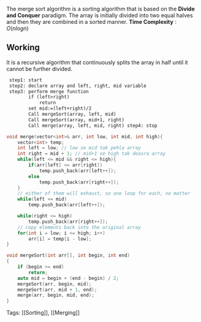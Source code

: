 The merge sort algorithm is a sorting algorithm that is based on the **Divide and Conquer** paradigm. The array is initially divided into two equal halves and then they are combined in a sorted manner.
**Time Complexity** : $O(nlogn)$
## Working
It is a recursive algorithm that continuously splits the array in half until it cannot be further divided.
```txt
 step1: start
 step2: declare array and left, right, mid variable
 step3: perform merge function
 		if (left>right)
 			return
 		set mid:=(left+right)/2
 		Call mergeSort(array, left, mid)
 		Call mergeSort(array, mid+1, right)
 		Call merge(array, left, mid, right) step4: stop
 ```

```cpp
void merge(vector<int>& arr, int low, int mid, int high){
	vector<int> temp;
	int left = low; // low se mid tak pehla array
	int right = mid + 1; // mid+1 se high tak doosra array
	while(left <= mid && right <= high){
		if(arr[left] <= arr[right])
			temp.push_back(arr[left++]);
		else
			temp.push_back(arr[right++]);
	}
	// either of them will exhaust, so one loop for each, no matter
	while(left <= mid)
		temp.push_back(arr[left++]);

	while(right <= high)
		temp.push_back(arr[right++]);
	// copy elements back into the original array
	for(int i = low; i <= high; i++)
		arr[i] = temp[i - low];
}	

void mergeSort(int arr[], int begin, int end)
{
    if (begin >= end)
        return;
    auto mid = begin + (end - begin) / 2;
    mergeSort(arr, begin, mid);
    mergeSort(arr, mid + 1, end);
    merge(arr, begin, mid, end);
}
```
Tags: [[Sorting]], [[Merging]]